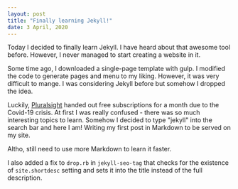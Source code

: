 ```yaml
---
layout: post
title: "Finally learning Jekyll!"
date: 3 April, 2020
---
```


Today I decided to finally learn Jekyll. I have heard about that awesome tool
before. However, I never managed to start creating a website in it.

Some time ago, I downloaded a single-page template with gulp. I modified
the code to generate pages and menu to my liking. However, it was very difficult
to mange. I was considering Jekyll before but somehow I dropped the idea.

Luckily, [Pluralsight](https://pluralsight.com) handed out free subscriptions
for a month due to the Covid-19 crisis. At first I was really confused - there
was so much interesting topics to learn. Somehow I decided to type "jekyll"
into the search bar and here I am! Writing my first post in Markdown to be
served on my site.

Altho, still need to use more Markdown to learn it faster.

I also added a fix to `drop.rb` in `jekyll-seo-tag` that checks for the
existence of `site.shortdesc` setting and sets it into the title instead of the
full description.
